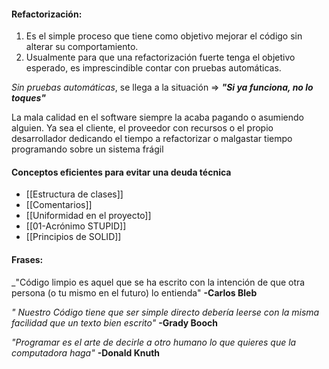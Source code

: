 #### Refactorización:
1. Es el simple proceso que tiene como objetivo mejorar el código sin alterar su comportamiento.
2. Usualmente para que una refactorización fuerte tenga el objetivo esperado, es imprescindible contar con pruebas automáticas.

*Sin pruebas automáticas*, se llega a la situación => ___"Si ya funciona, no lo toques"___

La mala calidad en el software siempre la acaba pagando o asumiendo alguien.
Ya sea el cliente, el proveedor con recursos o el propio desarrollador dedicando el tiempo a refactorizar o malgastar tiempo programando sobre un sistema frágil
#### Conceptos eficientes para evitar una deuda técnica
* [[Estructura de clases]]
* [[Comentarios]]
* [[Uniformidad en el proyecto]]
* [[01-Acrónimo STUPID]]
* [[Principios de SOLID]]
#### Frases:
_"Código limpio es aquel que se ha escrito con la intención de que otra persona (o tu mismo en el futuro) lo entienda"
 **-Carlos Bleb**
 
_" Nuestro Código tiene que ser simple directo debería leerse con la misma facilidad que un texto bien escrito"_
**-Grady Booch**

_"Programar es el arte de decirle a otro humano lo que quieres que la computadora haga"_
**-Donald Knuth**


